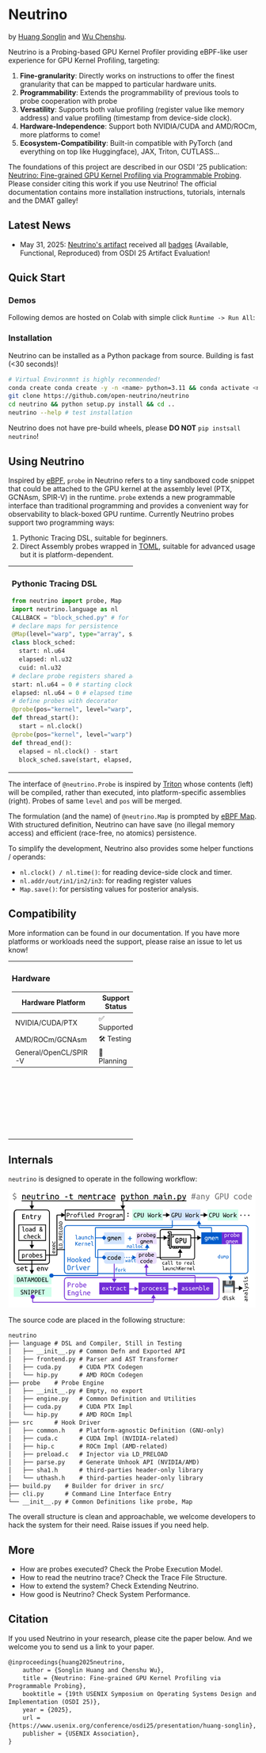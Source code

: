 # Neutrino

by [Huang Songlin](https://huangs0.github.io) and [Wu Chenshu](https://cswu.me).

Neutrino is a Probing-based GPU Kernel Profiler providing eBPF-like user experience for GPU Kernel Profiling, targeting:

1. **Fine-granularity**: Directly works on instructions to offer the finest granularity that can be mapped to particular hardware units.
2. **Programmability**: Extends the programmability of previous tools to probe cooperation with probe
3. **Versatility**: Supports both value profiling (register value like memory address) and value profiling (timestamp from device-side clock).
4. **Hardware-Independence**: Support both NVIDIA/CUDA and AMD/ROCm, more platforms to come!
5. **Ecosystem-Compatibility**: Built-in compatible with PyTorch (and everything on top like Huggingface), JAX, Triton, CUTLASS...

The foundations of this project are described in our OSDI '25 publication: [Neutrino: Fine-grained GPU Kernel Profiling via Programmable Probing](https://www.usenix.org/conference/osdi25/presentation/huang-songlin). Please consider citing this work if you use Neutrino!
The official documentation contains more installation instructions, tutorials, internals and the DMAT galley!

## Latest News
* May 31, 2025: [Neutrino's artifact](https://github.com/open-neutrino/neutrino/tree/artifact) received all [badges](https://sysartifacts.github.io/osdi2024/badges) (Available, Functional, Reproduced) from OSDI 25 Artifact Evaluation!

## Quick Start

### Demos

Following demos are hosted on Colab with simple click `Runtime -> Run All`:

### Installation

Neutrino can be installed as a Python package from source. Building is fast (<30 seconds)!

```bash
# Virtual Environmnt is highly recommended!
conda create conda create -y -n <name> python=3.11 && conda activate <name>
git clone https://github.com/open-neutrino/neutrino
cd neutrino && python setup.py install && cd ..
neutrino --help # test installation
```

Neutrino does not have pre-build wheels, please **DO NOT** `pip instsall neutrino`!

## Using Neutrino

Inspired by [eBPF](https://ebpf.io/what-is-ebpf/), `probe` in Neutrino refers to a tiny sandboxed code snippet that could be attached to the GPU kernel at the assembly level (PTX, GCNAsm, SPIR-V) in the runtime. 
`probe` extends a new programmable interface than traditional programming and provides a convenient way for observability to black-boxed GPU runtime.
Currently Neutrino probes support two programming ways:
1. Pythonic Tracing DSL, suitable for beginners.
2. Direct Assembly probes wrapped in [TOML](https://toml.io/en/), suitable for advanced usage but it is platform-dependent.

<table style="width:50%">
<tr>
<td valign="top">

### Pythonic Tracing DSL
```python
from neutrino import probe, Map
import neutrino.language as nl
CALLBACK = "block_sched.py" # for trace analysis
# declare maps for persistence
@Map(level="warp", type="array", size=16, cap=1)
class block_sched:
  start: nl.u64
  elapsed: nl.u32
  cuid: nl.u32
# declare probe registers shared across probes
start: nl.u64 = 0 # starting clock
elapsed: nl.u64 = 0 # elapsed time, initialized to 0
# define probes with decorator
@probe(pos="kernel", level="warp", before=True)
def thread_start():
  start = nl.clock()
@probe(pos="kernel", level="warp")
def thread_end():
  elapsed = nl.clock() - start
  block_sched.save(start, elapsed, nl.cuid())
```

</td>
<td valign="top">

### Direct Assembly wrapped in TOML
```toml
# CUDA PTX Assembly Example
callback="block_sched.py"
[ map.block_sched ]
type = "array"
level = "warp"
size = "16"
cap = "1"
[ probe.thread_start_thread_end ]
position = "kernel"
level = "warp"
register = {"u32": 2, "u64": 3}
before = """.reg .b64 %PD<3>;
.reg .b32 %P<2>;
mov.u64 %PD0, %clock64;"""
after = """mov.u64 %PD1, %clock64;
sub.u64 %PD1, %PD1, %PD0;
cvt.u32.u64 %P1, %PD1;
mov.u32 %P2, %smid;
SAVE [ block_sched ] {%PD0, %P1, %P2};"""
```

</td>
</tr>
</table>

The interface of `@neutrino.Probe` is inspired by [Triton](https://triton-lang.org/main/index.html) whose contents (left) will be compiled, rather than executed, into platform-specific assemblies (right). 
Probes of same `level` and `pos` will be merged.

The formulation (and the name) of `@neutrino.Map` is prompted by [eBPF Map](https://docs.ebpf.io/linux/concepts/maps/). With structured definition, Neutrino can have save (no illegal memory access) and efficient (race-free, no atomics) persistence. 

To simplify the development, Neutrino also provides some helper functions / operands:
* `nl.clock() / nl.time()`: for reading device-side clock and timer.
* `nl.addr/out/in1/in2/in3`: for reading register values
* `Map.save()`: for persisting values for posterior analysis.

## Compatibility

More information can be found in our documentation. If you have more platforms or workloads need the support, please raise an issue to let us know!

<table style="width:50%">
<tr>
<td valign="top">

### Hardware


| Hardware Platform	| Support Status |
| --- | --- |
| NVIDIA/CUDA/PTX	| ✅ Supported | 
| AMD/ROCm/GCNAsm |	🛠️ Testing |
| General/OpenCL/SPIR-V	| 🚀 Planning |

</td>
<td valign="top">

### Software

| Software Framework | Status | 
| --- | --- |
| cuBLAS/cuFFT/cuSparse...	| ❌ (no plan for supporting) |
| CUTLASS	| ✅ (with macro in building) |
| PyTorch family (torchvision...) | ✅ (with custom build) |
| JAX	| ✅ (with envariable in runtime) | 
| Triton	| ✅ |

</td>
</tr>
</table>

## Internals

`neutrino` is designed to operate in the following workflow:

<img src="assets/workflow.png" alt="workflow" width="500"/>

The source code are placed in the following structure:

```
neutrino
├── language # DSL and Compiler, Still in Testing
│   ├── __init__.py # Common Defn and Exported API
│   ├── frontend.py # Parser and AST Transformer
│   ├── cuda.py     # CUDA PTX Codegen
│   └── hip.py      # AMD ROCm Codegen
├── probe    # Probe Engine
│   ├── __init__.py # Empty, no export
│   ├── engine.py   # Common Definition and Utilities
│   ├── cuda.py     # CUDA PTX Impl
│   └── hip.py      # AMD ROCm Impl
├── src      # Hook Driver
│   ├── common.h    # Platform-agnostic Definition (GNU-only)
│   ├── cuda.c      # CUDA Impl (NVIDIA-related)
│   ├── hip.c       # ROCm Impl (AMD-related)
│   ├── preload.c   # Injector via LD_PRELOAD
│   ├── parse.py    # Generate Unhook API (NVIDIA/AMD)
│   ├── sha1.h      # third-parties header-only library
│   └── uthash.h    # third-parties header-only library
├── build.py    # Builder for driver in src/
├── cli.py      # Command Line Interface Entry
└── __init__.py # Common Definitions like probe, Map
```

The overall structure is clean and approachable, we welcome developers to hack the system for their need. Raise issues if you need help.

## More 

* How are probes executed? Check the Probe Execution Model.
* How to read the neutrino trace? Check the Trace File Structure.
* How to extend the system? Check Extending Neutrino.
* How good is Neutrino? Check System Performance.

## Citation
If you used Neutrino in your research, please cite the paper below. And we welcome you to send us a link to your paper. 
```
@inproceedings{huang2025neutrino,
    author = {Songlin Huang and Chenshu Wu},
    title = {Neutrino: Fine-grained GPU Kernel Profiling via Programmable Probing},
    booktitle = {19th USENIX Symposium on Operating Systems Design and Implementation (OSDI 25)},
    year = {2025},
    url = {https://www.usenix.org/conference/osdi25/presentation/huang-songlin},
    publisher = {USENIX Association},
}
```
